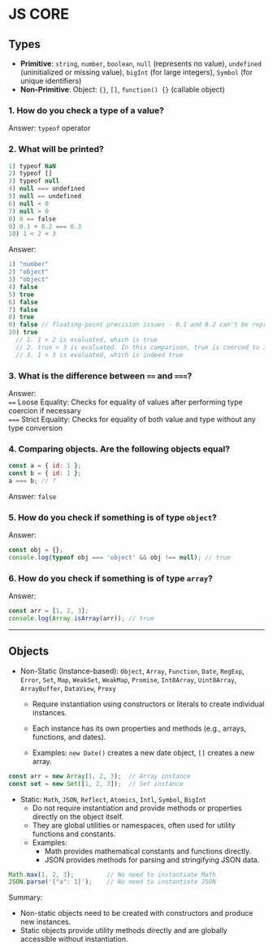 # JS CORE

## Types  
- **Primitive**: `string`, `number`, `boolean`, `null` (represents no value), `undefined` (uninitialized or missing value), `bigInt` (for large integers), `Symbol` (for unique identifiers)
- **Non-Primitive**: Object: `{}`, `[]`, `function() {}` (callable object)

### 1. How do you check a type of a value?  
Answer: `typeof` operator

### 2. What will be printed?
```js
1) tуpeоf NaN
2) tуpeоf []
3) tуpeоf null
4) null === undеfіned
5) null == undеfіned
6) null < 0
7) null > 0
8) 0 == fаlsе
9) 0.1 + 0.2 === 0.3
10) 1 < 2 < 3
```
Answer:
```js
1) "number"
2) "object"
3) "object"
4) false
5) true
6) false
7) false
8) true
9) false // floating-point precision issues - 0.1 and 0.2 can't be represented exactly in binary floating-point
10) true
  // 1. 1 < 2 is evaluated, which is true
  // 2. true < 3 is evaluated. In this comparison, true is coerced to 1 (since true is treated as 1 in numeric contexts)
  // 3. 1 < 3 is evaluated, which is indeed true
```
### 3. What is the difference between `==` and `===`?  
Answer:  
`==` Loose Equality: Checks for equality of values after performing type coercion if necessary  
`===` Strict Equality: Checks for equality of both value and type without any type conversion

### 4. Comparing objects. Are the following objects equal?
```js
const a = { id: 1 };
const b = { id: 1 };
a === b; // ?
```
Answer: `false`

### 5. How do you check if something is of type `object`?  
Answer:  
```js
const obj = {};
console.log(typeof obj === 'object' && obj !== null); // true
```

### 6. How do you check if something is of type `array`?  
Answer:  
```js
const arr = [1, 2, 3];
console.log(Array.isArray(arr)); // true
```
---
## Objects  
- Non-Static (Instance-based): `Object`, `Array`, `Function`, `Date`, `RegExp`, `Error`, `Set`, `Map`, `WeakSet`, `WeakMap`, `Promise`, `Int8Array`, `Uint8Array`, `ArrayBuffer`, `DataView`, `Proxy`
  - Require instantiation using constructors or literals to create individual instances.
  - Each instance has its own properties and methods (e.g., arrays, functions, and dates).

  - Examples: `new Date()` creates a new date object, `[]` creates a new array.
   
```js
const arr = new Array(1, 2, 3);  // Array instance
const set = new Set([1, 2, 3]);  // Set instance
```

- Static: `Math`, `JSON`, `Reflect`, `Atomics`, `Intl`, `Symbol`, `BigInt`
  - Do not require instantiation and provide methods or properties directly on the object itself.
  - They are global utilities or namespaces, often used for utility functions and constants.
  - Examples:
    - Math provides mathematical constants and functions directly.
    - JSON provides methods for parsing and stringifying JSON data.
```js
Math.max(1, 2, 3);         // No need to instantiate Math
JSON.parse('{"a": 1}');    // No need to instantiate JSON
```

Summary:
- Non-static objects need to be created with constructors and produce new instances.
- Static objects provide utility methods directly and are globally accessible without instantiation.
